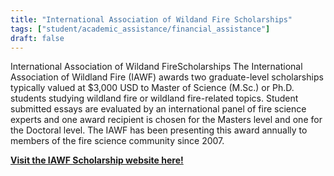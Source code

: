 ```yaml
---
title: "International Association of Wildand Fire Scholarships"
tags: ["student/academic_assistance/financial_assistance"]
draft: false
---
```


International Association of Wildand FireScholarships
    The International Association of Wildland Fire (IAWF) awards two graduate-level scholarships typically valued at $3,000 USD to Master of Science (M.Sc.) or Ph.D. students studying wildland fire or wildland fire-related topics. Student submitted essays are evaluated by an international panel of fire science experts and one award recipient is chosen for the Masters level and one for the Doctoral level. The IAWF has been presenting this award annually to members of the fire science community since 2007.

[**Visit the IAWF Scholarship website here!**](https://www.iawfonline.org/scholarships/)

